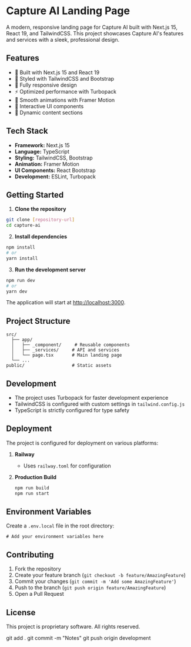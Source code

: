 # Capture AI Landing Page

A modern, responsive landing page for Capture AI built with Next.js 15, React 19, and TailwindCSS. This project showcases Capture AI's features and services with a sleek, professional design.

## Features

- 🚀 Built with Next.js 15 and React 19
- 💅 Styled with TailwindCSS and Bootstrap
- 📱 Fully responsive design
- ⚡ Optimized performance with Turbopack
- 🎨 Smooth animations with Framer Motion
- 🎯 Interactive UI components
- 🔄 Dynamic content sections

## Tech Stack

- **Framework:** Next.js 15
- **Language:** TypeScript
- **Styling:** TailwindCSS, Bootstrap
- **Animation:** Framer Motion
- **UI Components:** React Bootstrap
- **Development:** ESLint, Turbopack

## Getting Started

1. **Clone the repository**

```bash
git clone [repository-url]
cd capture-ai
```

2. **Install dependencies**

```bash
npm install
# or
yarn install
```

3. **Run the development server**

```bash
npm run dev
# or
yarn dev
```

The application will start at [http://localhost:3000](http://localhost:3000).

## Project Structure

```
src/
  ├── app/
  │   ├── _component/     # Reusable components
  │   ├── _services/     # API and services
  │   └── page.tsx       # Main landing page
  └── ...
public/                  # Static assets
```

## Development

- The project uses Turbopack for faster development experience
- TailwindCSS is configured with custom settings in `tailwind.config.js`
- TypeScript is strictly configured for type safety

## Deployment

The project is configured for deployment on various platforms:

1. **Railway**
   - Uses `railway.toml` for configuration

2. **Production Build**
   ```bash
   npm run build
   npm run start
   ```

## Environment Variables

Create a `.env.local` file in the root directory:

```env
# Add your environment variables here
```

## Contributing

1. Fork the repository
2. Create your feature branch (`git checkout -b feature/AmazingFeature`)
3. Commit your changes (`git commit -m 'Add some AmazingFeature'`)
4. Push to the branch (`git push origin feature/AmazingFeature`)
5. Open a Pull Request

## License

This project is proprietary software. All rights reserved.

git add .
git commit -m "Notes"
git push origin development
